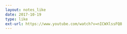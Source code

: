 ```yaml
---
layout: notes_like
date: 2017-10-19
type: like
ext-url: https://www.youtube.com/watch?v=nICWXlssFQ8
---
```

